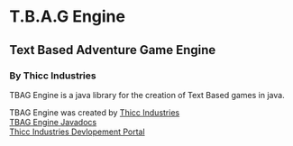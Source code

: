# T.B.A.G Engine  
## Text Based Adventure Game Engine  
### By Thicc Industries  
  
TBAG Engine is a java library for the creation of Text Based games in java.  
  
TBAG Engine was created by [Thicc Industries](https://www.thiccindustries.com)  
[TBAG Engine Javadocs](https://www.thiccindustries.com/dev/TBAGEngine)  
[Thicc Industries Devlopement Portal](https://www.thiccindustries.com/dev)  
